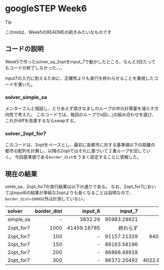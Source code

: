 # googleSTEP Week6

> [!TIP]
> このmdは、Week5のREADMEの続きみたいなものです

## コードの説明
Week5で作ったsolver_sa_2optをinput_7で動かしたところ、なんと3日たってもコードが終了しなかった、、、

input7の入力に耐えるために、正確性よりも実行を終わらせることを重視したコードを書いた。

### solver_simple_sa
メンターさんと相談し、とりあえず焼きなましのループの中の計算量を減らす方向性で考えた。
このコードでは、毎回のループでn回`i,j`の組み合わせを選び、これがdiffを改善するならswapする。

### solver_2opt_for7
このコードは、2optをベースとし、最初に各都市に対する基準値以下の距離の都市の配列を計算し、以降の2optではそれに基づいて２重ループを回していく。
今回基準値である`border_dist`をうまく設定することに苦戦した。


## 現在の結果
simle_sa、2opt_for7の実行結果は以下の通りである。
なお、2opt_for7においてはinput6の結果が単純な2optよりも長くなることは自明なので、`border_dist=1000`以外は計測していない。

|solver|border_dist|input_6|input_7|run time(input_7)|
|:---|---:|---:|---:|---:|
|simple_sa|-|3832.29|95983.28621|-|
|2opt_for7|1000|41459.18785|終わらず|-|
|2opt_for7|100|-|91157.21329|640.510349273681(s)|
|2opt_for7|150|-|89163.56196|1343(s)|
|2opt_for7|200|-|86866.48918|2456.840437(s)|
|2opt_for7|300|-|86372.20492|4022.8323311805725(s)|
